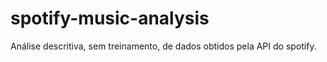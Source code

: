# spotify-music-analysis
Análise descritiva, sem treinamento, de dados obtidos pela API do spotify.
